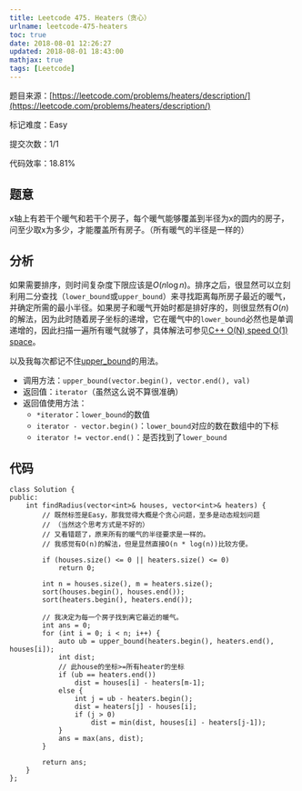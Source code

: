 ```yaml
---
title: Leetcode 475. Heaters（贪心）
urlname: leetcode-475-heaters
toc: true
date: 2018-08-01 12:26:27
updated: 2018-08-01 18:43:00
mathjax: true
tags: [Leetcode]
---
```



题目来源：[https://leetcode.com/problems/heaters/description/](https://leetcode.com/problems/heaters/description/)

标记难度：Easy

提交次数：1/1

代码效率：18.81%

## 题意

x轴上有若干个暖气和若干个房子，每个暖气能够覆盖到半径为x的圆内的房子，问至少取x为多少，才能覆盖所有房子。（所有暖气的半径是一样的）

## 分析

如果需要排序，则时间复杂度下限应该是$O(n \log{n})$。排序之后，很显然可以立刻利用二分查找（`lower_bound`或`upper_bound`）来寻找距离每所房子最近的暖气，并确定所需的最小半径。如果房子和暖气开始时都是排好序的，则很显然有$O(n)$的解法，因为此时随着房子坐标的递增，它在暖气中的`lower_bound`必然也是单调递增的，因此扫描一遍所有暖气就够了，具体解法可参见[C++ O(N) speed O(1) space](https://leetcode.com/problems/heaters/discuss/95927/C++-O%28N%29-speed-O%281%29-space)。

<!--
只好把()转义成%28和%29了
-->

以及我每次都记不住[upper_bound](https://zh.cppreference.com/w/cpp/algorithm/upper_bound)的用法。

* 调用方法：`upper_bound(vector.begin(), vector.end(), val)`
* 返回值：`iterator`（虽然这么说不算很准确）
* 返回值使用方法：
  * `*iterator`：`lower_bound`的数值
  * `iterator - vector.begin()`：`lower_bound`对应的数在数组中的下标
  * `iterator != vector.end()`：是否找到了`lower_bound`

## 代码

```
class Solution {
public:
    int findRadius(vector<int>& houses, vector<int>& heaters) {
        // 既然标签是Easy，那我觉得大概是个贪心问题，至多是动态规划问题
        // （当然这个思考方式是不好的）
        // 又看错题了，原来所有的暖气的半径要求是一样的。
        // 我感觉有O(n)的解法，但是显然直接O(n * log(n))比较方便。

        if (houses.size() <= 0 || heaters.size() <= 0)
            return 0;

        int n = houses.size(), m = heaters.size();
        sort(houses.begin(), houses.end());
        sort(heaters.begin(), heaters.end());

        // 我决定为每一个房子找到离它最近的暖气。
        int ans = 0;
        for (int i = 0; i < n; i++) {
            auto ub = upper_bound(heaters.begin(), heaters.end(), houses[i]);
            int dist;
            // 此house的坐标>=所有heater的坐标
            if (ub == heaters.end())
                dist = houses[i] - heaters[m-1];
            else {
                int j = ub - heaters.begin();
                dist = heaters[j] - houses[i];
                if (j > 0)
                    dist = min(dist, houses[i] - heaters[j-1]);
            }
            ans = max(ans, dist);
        }

        return ans;
    }
};
```
